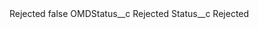 <?xml version="1.0" encoding="UTF-8"?>
<CustomMetadata xmlns="http://soap.sforce.com/2006/04/metadata" xmlns:xsi="http://www.w3.org/2001/XMLSchema-instance" xmlns:xsd="http://www.w3.org/2001/XMLSchema">
    <label>Rejected</label>
    <protected>false</protected>
    <values>
        <field>OMDStatus__c</field>
        <value xsi:type="xsd:string">Rejected</value>
    </values>
    <values>
        <field>Status__c</field>
        <value xsi:type="xsd:string">Rejected</value>
    </values>
</CustomMetadata>
